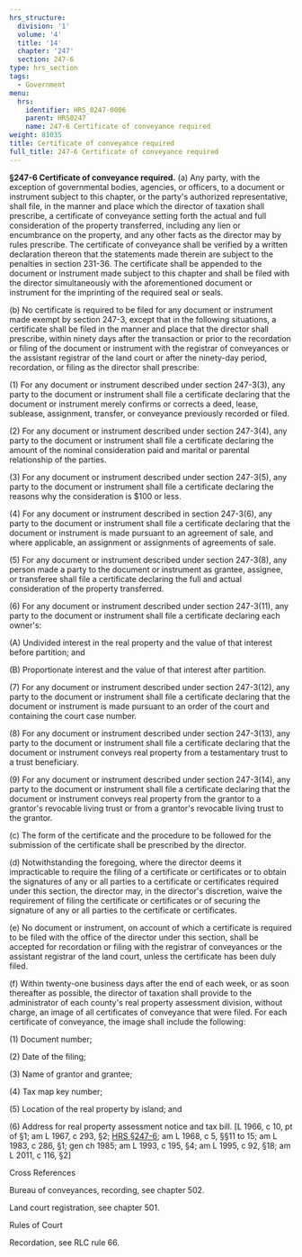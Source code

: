 ```yaml
---
hrs_structure:
  division: '1'
  volume: '4'
  title: '14'
  chapter: '247'
  section: 247-6
type: hrs_section
tags:
  - Government
menu:
  hrs:
    identifier: HRS_0247-0006
    parent: HRS0247
    name: 247-6 Certificate of conveyance required
weight: 81035
title: Certificate of conveyance required
full_title: 247-6 Certificate of conveyance required
---
```

**§247-6 Certificate of conveyance required.** (a) Any party, with the exception of governmental bodies, agencies, or officers, to a document or instrument subject to this chapter, or the party's authorized representative, shall file, in the manner and place which the director of taxation shall prescribe, a certificate of conveyance setting forth the actual and full consideration of the property transferred, including any lien or encumbrance on the property, and any other facts as the director may by rules prescribe. The certificate of conveyance shall be verified by a written declaration thereon that the statements made therein are subject to the penalties in section 231-36\. The certificate shall be appended to the document or instrument made subject to this chapter and shall be filed with the director simultaneously with the aforementioned document or instrument for the imprinting of the required seal or seals.

(b) No certificate is required to be filed for any document or instrument made exempt by section 247-3, except that in the following situations, a certificate shall be filed in the manner and place that the director shall prescribe, within ninety days after the transaction or prior to the recordation or filing of the document or instrument with the registrar of conveyances or the assistant registrar of the land court or after the ninety-day period, recordation, or filing as the director shall prescribe:

(1) For any document or instrument described under section 247-3(3), any party to the document or instrument shall file a certificate declaring that the document or instrument merely confirms or corrects a deed, lease, sublease, assignment, transfer, or conveyance previously recorded or filed.

(2) For any document or instrument described under section 247-3(4), any party to the document or instrument shall file a certificate declaring the amount of the nominal consideration paid and marital or parental relationship of the parties.

(3) For any document or instrument described under section 247-3(5), any party to the document or instrument shall file a certificate declaring the reasons why the consideration is $100 or less.

(4) For any document or instrument described in section 247-3(6), any party to the document or instrument shall file a certificate declaring that the document or instrument is made pursuant to an agreement of sale, and where applicable, an assignment or assignments of agreements of sale.

(5) For any document or instrument described under section 247-3(8), any person made a party to the document or instrument as grantee, assignee, or transferee shall file a certificate declaring the full and actual consideration of the property transferred.

(6) For any document or instrument described under section 247-3(11), any party to the document or instrument shall file a certificate declaring each owner's:

(A) Undivided interest in the real property and the value of that interest before partition; and

(B) Proportionate interest and the value of that interest after partition.

(7) For any document or instrument described under section 247-3(12), any party to the document or instrument shall file a certificate declaring that the document or instrument is made pursuant to an order of the court and containing the court case number.

(8) For any document or instrument described under section 247-3(13), any party to the document or instrument shall file a certificate declaring that the document or instrument conveys real property from a testamentary trust to a trust beneficiary.

(9) For any document or instrument described under section 247-3(14), any party to the document or instrument shall file a certificate declaring that the document or instrument conveys real property from the grantor to a grantor's revocable living trust or from a grantor's revocable living trust to the grantor.

(c) The form of the certificate and the procedure to be followed for the submission of the certificate shall be prescribed by the director.

(d) Notwithstanding the foregoing, where the director deems it impracticable to require the filing of a certificate or certificates or to obtain the signatures of any or all parties to a certificate or certificates required under this section, the director may, in the director's discretion, waive the requirement of filing the certificate or certificates or of securing the signature of any or all parties to the certificate or certificates.

(e) No document or instrument, on account of which a certificate is required to be filed with the office of the director under this section, shall be accepted for recordation or filing with the registrar of conveyances or the assistant registrar of the land court, unless the certificate has been duly filed.

(f) Within twenty-one business days after the end of each week, or as soon thereafter as possible, the director of taxation shall provide to the administrator of each county's real property assessment division, without charge, an image of all certificates of conveyance that were filed. For each certificate of conveyance, the image shall include the following:

(1) Document number;

(2) Date of the filing;

(3) Name of grantor and grantee;

(4) Tax map key number;

(5) Location of the real property by island; and

(6) Address for real property assessment notice and tax bill. [L 1966, c 10, pt of §1; am L 1967, c 293, §2; [HRS §247-6](/title-14/chapter-247/section-247-6/); am L 1968, c 5, §§11 to 15; am L 1983, c 286, §1; gen ch 1985; am L 1993, c 195, §4; am L 1995, c 92, §18; am L 2011, c 116, §2]

Cross References

Bureau of conveyances, recording, see chapter 502.

Land court registration, see chapter 501.

Rules of Court

Recordation, see RLC rule 66.